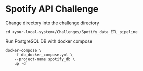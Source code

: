 # Spotify API Challenge

Change directory into the challenge directory
```
cd <your-local-system>/Challenges/Spotify_data_ETL_pipeline
```

Run PostgreSQL DB with docker compose
```
docker-compose \
	-f db_docker_compose.yml \
	--project-name spotify_db \
	up -d
```
